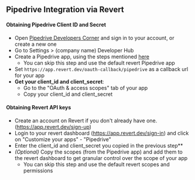 ## Pipedrive Integration via Revert

####  Obtaining Pipedrive Client ID and Secret

-   Open [Pipedrive Developers Corner](https://developers.pipedrive.com/) and sign in to your account, or create a new one
-   Go to Settings > (company name) Developer Hub
-   Create a Pipedrive app, using the steps mentioned [here](https://pipedrive.readme.io/docs/marketplace-creating-a-proper-app#create-an-app-in-5-simple-steps)
    -   You can skip this step and use the default revert Pipedrive app
-   Set `https://app.revert.dev/oauth-callback/pipedrive` as a callback url for your app
-   **Get your client_id and client_secret**:
    -   Go to the "OAuth & access scopes" tab of your app
    -   Copy your client_id and client_secret

####  Obtaining Revert API keys
-   Create an account on Revert if you don't already have one. (https://app.revert.dev/sign-up)
-   Login to your revert dashboard (https://app.revert.dev/sign-in) and click on "Customize your apps" - "Pipedrive"
-   Enter the client_id and client_secret you copied in the previous step**
-   _(Optional)_ Copy the scopes (from the Pipedrive app) and add them to the revert dashboard to get granular control over the scope of your app
    -   You can skip this step and use the default revert scopes and permissions
